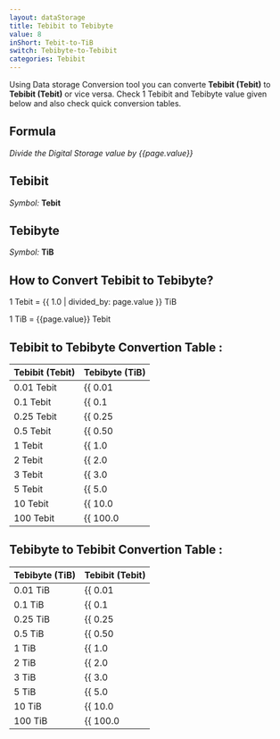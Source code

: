 ```yaml
---
layout: dataStorage
title: Tebibit to Tebibyte
value: 8
inShort: Tebit-to-TiB
switch: Tebibyte-to-Tebibit
categories: Tebibit
---
```


Using Data storage Conversion tool you can converte **Tebibit (Tebit)** to **Tebibit (Tebit)** or vice versa. Check 1 Tebibit and Tebibyte value given below and also check quick conversion tables.

## Formula
*Divide the Digital Storage value by {{page.value}}*

## Tebibit
*Symbol:* **Tebit**

## Tebibyte
*Symbol:* **TiB**

## How to Convert Tebibit to Tebibyte?

1 Tebit = {{ 1.0 | divided_by: page.value }} TiB

1 TiB = {{page.value}} Tebit


## Tebibit to Tebibyte Convertion Table :

| Tebibit (Tebit) | Tebibyte (TiB) |
| ---- | ---- |
| 0.01 Tebit | {{ 0.01 | divided_by: page.value | round: 12 }} TiB |
| 0.1 Tebit | {{ 0.1 | divided_by: page.value | round: 12 }} TiB |
| 0.25 Tebit | {{ 0.25 | divided_by: page.value | round: 12 }} TiB |
| 0.5 Tebit | {{ 0.50 | divided_by: page.value | round: 12 }} TiB |
| 1 Tebit | {{ 1.0 | divided_by: page.value | round: 12 }} TiB |
| 2 Tebit | {{ 2.0 | divided_by: page.value | round: 12 }} TiB |
| 3 Tebit | {{ 3.0 | divided_by: page.value | round: 12 }} TiB |
| 5 Tebit | {{ 5.0 | divided_by: page.value | round: 12 }} TiB |
| 10 Tebit | {{ 10.0 | divided_by: page.value | round: 12 }} TiB |
| 100 Tebit | {{ 100.0 | divided_by: page.value | round: 12 }} TiB |

## Tebibyte to Tebibit Convertion Table :

| Tebibyte (TiB) | Tebibit (Tebit) |
| ---- | ---- |
| 0.01 TiB | {{ 0.01 | times: page.value | round: 12 }} Tebit |
| 0.1 TiB | {{ 0.1 | times: page.value | round: 12 }} Tebit |
| 0.25 TiB | {{ 0.25 | times: page.value | round: 12 }} Tebit |
| 0.5 TiB | {{ 0.50 | times: page.value | round: 12 }} Tebit |
| 1 TiB | {{ 1.0 | times: page.value | round: 12 }} Tebit |
| 2 TiB | {{ 2.0 | times: page.value | round: 12 }} Tebit |
| 3 TiB | {{ 3.0 | times: page.value | round: 12 }} Tebit |
| 5 TiB | {{ 5.0 | times: page.value | round: 12 }} Tebit |
| 10 TiB | {{ 10.0 | times: page.value | round: 12 }} Tebit |
| 100 TiB | {{ 100.0 | times: page.value | round: 12 }} Tebit |


<script>
document.getElementById('selectInput')[15].selected = true
document.getElementById('selectOutput')[17].selected = true
</script>
